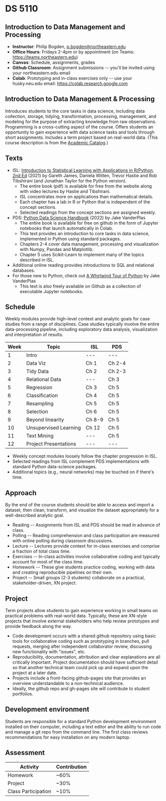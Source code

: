 
# DS 5110

## Introduction to Data Management and Processing

* **Instructor**: Philip Bogden, p.bogden@northeastern.edu
* **Office Hours**: Fridays 2-4pm or by appointment (on Teams: https://teams.northeastern.edu)
* **Canvas**: Schedule, assignments, grades
* **Github Classroom**: Assignment submissions -- you'll be invited using your northeastern.edu email
* **Colab**: Prototyping and in-class exercises only -- use your husky.neu.edu email: https://colab.research.google.com

## Introduction to Data Management & Processing

Introduces students to the core tasks in data science, including data collection, storage, tidying, 
transformation, processing, management, and modeling for the purpose of extracting knowledge from raw observations. 
Programming is a cross-cutting aspect of the course. 
Offers students an opportunity to gain experience with data science tasks and tools through short assignments. 
Includes a term project based on real-world data. (This course description is from the [Academic Catalog](https://catalog.northeastern.edu/course-descriptions/ds/).)

## Texts

* ISL: [Introduction to Statistical Learning with Applications in R/Python, 2nd Ed](http://statlearning.com) (2021) by Gareth James, Daniela Witten, Trevor Hastie and Rob Tibshirani (and Jonathan Taylor for the Python version).
  * The entire book (pdf) is available for free from the website along with video lectures by Hastie and Tibshirani.
  * ISL concentrates more on applications than mathematical details.
  * Each chapter has a lab in R or Python that is independent of the concept sections.
  * Selected readings from the concept sections are assigned weekly.
* PDS: [Python Data Science Handbook](https://github.com/jakevdp/PythonDataScienceHandbook) (2022) by Jake VanderPlas
  * The entire book is available for free on github in the form of Jupyter notebooks that launch automatically in Colab.
  * This text provides an introduction to core tasks in data science, implemented in Python using standard packages.
  * Chapters 2-4 cover data management, processing and visualization with Numpy, Pandas and Matplotlib.
  * Chapter 5 uses Scikit-Learn to implement many of the topics described in ISL.
* Additional online reading provides introductions to SQL and relational databases.
* For those new to Python, check out [A Whirlwind Tour of Python](https://github.com/jakevdp/WhirlwindTourOfPython) by Jake VanderPlas
  * This text is also freely available on Github as a collection of executable Jupyter notebooks.

## Schedule

Weekly modules provide high-level context and analytic goals for case studies from a range of disciplines.
Case studies typically involve the entire data-processing pipeline, including exploratory data analysis, 
visualization and interpretation of results.

| Week | Topic                    | ISL    | PDS    |
| ---  | ---                      | ---    | ---    |
| 1    | Intro                    | ---    | ---    |
| 2    | Data Viz                 | Ch 1   | Ch 2-4 |
| 3    | Tidy Data                | Ch 2   | Ch 2-3 |
| 4    | Relational Data          | ---    | Ch 3   |
| 5    | Regression               | Ch 3   | Ch 5   |
| 6    | Classification           | Ch 4   | Ch 5   |
| 7    | Resampling               | Ch 5   | Ch 5   |
| 8    | Selection                | Ch 6   | Ch 5   |
| 9    | Beyond linearity         | Ch 8-9 | Ch 5   |
| 10   | Unsupervised Learning    | Ch 12  | Ch 5   |
| 11   | Text Mining              | ---    | Ch 5   |
| 12   | Project Presentations    | ---    | ---    |

* Weekly concept modules loosely follow the chapter progression in ISL. 
* Selected readings from ISL complement PDS implementations with standard Python data-science packages.
* Additional topics (e.g., neural networks) may be touched on if there's time.

## Approach

By the end of the course students should be able to access and import a dataset,
then clean, transform, and visualize the dataset appropriately for a well-described analytic goal.

* Reading -- Assignments from ISL and PDS should be read in advance of class.
* Polling -- Reading comprehension and class participation are measured with online polling during classroom discussions.
* Lecture -- Lectures provide context for in-class exercises and comprise a fraction of total class time.
* Exercises -- In-class activities involve collaborative coding and typically account for most of the class time.
* Homework -- These give students practice coding, working with data and creating reproducible pipelines on their own.
* Project -- Small groups (2-3 students) collaborate on a practical, stakeholder-driven, XN project.

## Project

Term projects allow students to gain experience working in small teams on practical problems with real-world data.
Typically, these are XN-style projects that involve external stakeholders who help review prototypes
and provide feedback along the way.

* Code development occurs with a shared github repository using basic tools for collaborative coding
such as prototyping in branches, pull requests, merging after independent collaborator review, 
discussing new functionality with "issues", etc.
* Reproducibility, documentation, attribution and clear explanations are all critically important.
Project documentation should have sufficient detail so that another technical team could pick up and expand 
upon the project at a later date.
* Projects include a front-facing github-pages site that provides an overview 
understandable to a non-technical audience.  
* Ideally, the github repo and gh-pages site will contribute to student portfolios.

## Development environment

Students are responsible for a standard Python development environment installed on their computer,
including a text editor and the ability to run code and manage a git repo from the command line.
The first class reviews recommendations for easy installation on any modern laptop.

## Assessment

 | Activity | Contribution |
 | --- | --- |
 | Homework | ~60% |
 | Project | ~30% |
 | Class Participation | ~10% |
